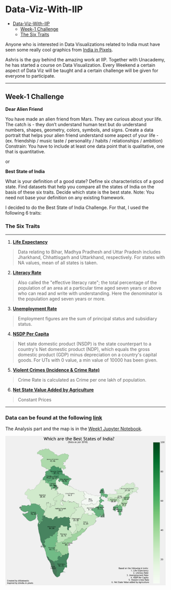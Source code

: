 
# Data-Viz-With-IIP
- [Data-Viz-With-IIP](#data-viz-with-iip)
  - [Week-1 Challenge](#week-1-challenge)
  - [The Six Traits](#-the-six-traits)
  
Anyone who is interested in Data Visualizations related to India must have seen some really cool graphics from [India in Pixels](https://twitter.com/indiainpixels).

Ashris is the guy behind the amazing work at IIP. Together with Unacademy, he has started a course on Data Visualization. Every Weekend a certain aspect of Data Viz will be taught and a certain challenge will be given for everyone to participate.

---
## Week-1 Challenge

**Dear Alien Friend**

You have made an alien friend from Mars.
They are curious about your life. The catch is - they don’t understand human text but do understand numbers, shapes, geometry, colors, symbols, and signs.
Create a data portrait that helps your alien friend understand some aspect of your life -
(ex. friendship / music taste / personality / habits / relationships / ambition)
Constrain: You have to include at least one data point that is qualitative, one that is quantitative.

or

**Best State of India**

What is your definition of a good state?
Define six characteristics of a good state. Find datasets that help you compare all the states of India on the basis of these six traits. Decide which state is the best state.
Note: You need not base your definition on any existing framework.

I decided to do the Best State of India Challenge.
For that, I used the following 6 traits:

### The Six Traits
---
1. **[Life Expectancy](https://m.rbi.org.in/Scripts/PublicationsView.aspx?id=20671)**

> Data relating to Bihar, Madhya Pradhesh and Uttar Pradesh includes Jharkhand, Chhattisgarh and Uttarkhand, respectively. For states with NA values, mean of all states is taken.

2. **[Literacy Rate](http://www.pincodeindia.net/literacy-rate.php)**

> Also called the "effective literacy rate"; the total percentage of the population of an area at a particular time aged seven years or above who can read and write with understanding. Here the denominator is the population aged seven years or more.

3. **[Unemployment Rate](https://m.rbi.org.in/Scripts/PublicationsView.aspx?id=20673)**

> Employment figures are the sum of principal status and subsidiary status.

4. **[NSDP Per Capita](https://en.wikipedia.org/wiki/List_of_Indian_states_and_union_territories_by_GDP_per_capita#cite_note-:0-2)**

> Net state domestic product (NSDP) is the state counterpart to a country's Net domestic product (NDP), which equals the gross domestic product (GDP) minus depreciation on a country's capital goods. For UTs with 0 value, a min value of 10000 has been given.

5. **[Violent Crimes (Incidence & Crime Rate)](https://ncrb.gov.in/en/crime-in-india-table-addtional-table-and-chapter-contents?field_date_value%5Bvalue%5D%5Byear%5D=2018&field_select_table_title_of_crim_value=All&items_per_page=All)**

> Crime Rate is calculated as Crime per one lakh of population.

6. **[Net State Value Added by Agriculture](https://m.rbi.org.in/Scripts/PublicationsView.aspx?id=20781)**

 > Constant Prices

---
### Data can be found at the following [link](https://docs.google.com/spreadsheets/d/1aYZc-aiJk40XSal2F5SCuA2WnQoslIAHY6PRS2w41R0/edit?usp=sharing)

The Analysis part and the map is in the [Week1 Jupyter Notebook](https://github.com/probablyvivek/Data-Viz-With-IIP/blob/main/Week1.ipynb).

![Map](https://github.com/probablyvivek/Data-Viz-With-IIP/blob/main/Best%20State%20of%20India.png?raw=true)

